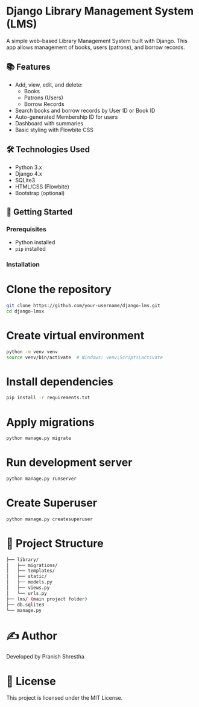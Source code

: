 
# Django Library Management System (LMS)

A simple web-based Library Management System built with Django. This app allows management of books, users (patrons), and borrow records.

## 📚 Features

- Add, view, edit, and delete:
  - Books
  - Patrons (Users)
  - Borrow Records
- Search books and borrow records by User ID or Book ID
- Auto-generated Membership ID for users
- Dashboard with summaries
- Basic styling with Flowbite CSS

## 🛠️ Technologies Used

- Python 3.x
- Django 4.x
- SQLite3
- HTML/CSS (Flowbite)
- Bootstrap (optional)

## 🚀 Getting Started

### Prerequisites

- Python installed
- `pip` installed

### Installation


# Clone the repository
```bash
git clone https://github.com/your-username/django-lms.git
cd django-lmsx
```
# Create virtual environment
```bash
python -m venv venv
source venv/bin/activate  # Windows: venv\Scripts\activate
```
# Install dependencies
```bash
pip install -r requirements.txt
```

# Apply migrations
```bash
python manage.py migrate
```
# Run development server
```bash
python manage.py runserver
```
# Create Superuser
```bash
python manage.py createsuperuser
```

# 📂 Project Structure
  ```bash
  ├── library/
  │   ├── migrations/
  │   ├── templates/
  │   ├── static/
  │   ├── models.py
  │   ├── views.py
  │   └── urls.py
  ├── lms/ (main project folder)
  ├── db.sqlite3
  └── manage.py
  ```
# ✍️ Author
  Developed by Pranish Shrestha

# 📄 License
  This project is licensed under the MIT License.

